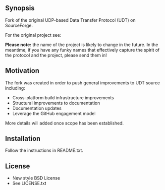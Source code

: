 ## Synopsis

Fork of the original UDP-based Data Transfer Protocol (UDT) on SourceForge.

For the original project see:

**Please note:** the name of the project is likely to change in the future. In
the meantime, if you have any funky names that effectively capture the spirit
of the protocol and the project, please send them in!

## Motivation

The fork was created in order to push general improvements to UDT source
including:

* Cross-platform build infrastructure improvements
* Structural improvements to documentation
* Documentation updates
* Leverage the GitHub engagement model

More details will added once scope has been established.

## Installation

Follow the instructions in README.txt.

## License

* New style BSD License
* See LICENSE.txt
